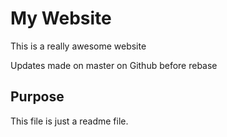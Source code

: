 # My Website

This is a really awesome website

Updates made on master on Github before rebase

## Purpose 

This file is just a readme file.
